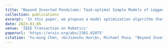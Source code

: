 ```yaml
---
title: "Beyond Inverted Pendulums: Task-optimal Simple Models of Legged Locomotion"
collection: publications
excerpt: 'In this paper, we propose a model optimization algorithm that automatically synthesizes reduced-order models, optimal with respect to a user-specified distribution of tasks and corresponding cost functions.'
date: 2023-01-05
venue: 'IEEE Transaction on Robotics'
paperurl: 'https://arxiv.org/abs/2301.02075'
citation: 'Yu-ming Chen, <b>Jianshu Hu<\b>, Michael Posa. "Beyond Inverted Pendulums: Task-optimal Simple Models of Legged Locomotio." T-RO 2024.'
---
```

